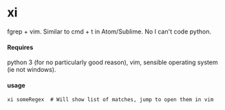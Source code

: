 xi
==

fgrep + vim. Similar to cmd + t in Atom/Sublime. No I can't code python. 

#### Requires
python 3 (for no particularly good reason), vim, sensible operating system (ie not windows).

#### usage
    xi someRegex  # Will show list of matches, jump to open them in vim
